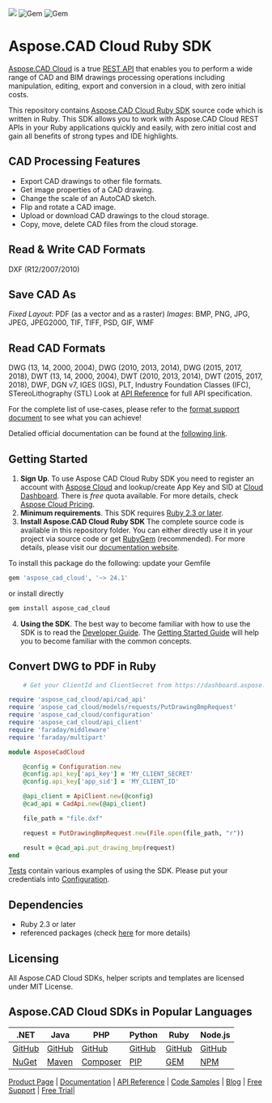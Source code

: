 ![](https://img.shields.io/badge/api-v3.0-lightgrey) ![Gem](https://img.shields.io/gem/v/aspose_cad_cloud) ![Gem](https://img.shields.io/gem/dt/aspose_cad_cloud) 
# Aspose.CAD Cloud Ruby SDK
[Aspose.CAD Cloud](https://products.aspose.cloud/cad) is a true [REST API](https://apireference.aspose.cloud/cad/) that enables you to perform a wide range of CAD and BIM drawings processing operations including manipulation, editing, export and conversion in a cloud, with zero initial costs.

This repository contains [Aspose.CAD Cloud Ruby SDK](https://products.aspose.cloud/cad/ruby) source code which is written in Ruby. This SDK allows you to work with Aspose.CAD Cloud REST APIs in your Ruby applications quickly and easily, with zero initial cost and gain all benefits of strong types and IDE highlights.

## CAD Processing Features
- Export CAD drawings to other file formats.
- Get image properties of a CAD drawing.
- Change the scale of an AutoCAD sketch.
- Flip and rotate a CAD image.
- Upload or download CAD drawings to the cloud storage.
- Copy, move, delete CAD files from the cloud storage.

## Read & Write CAD Formats
DXF (R12/2007/2010)

## Save CAD As
*Fixed Layout*: PDF (as a vector and as a raster)
*Images*: BMP, PNG, JPG, JPEG, JPEG2000, TIF, TIFF, PSD, GIF, WMF

## Read CAD Formats
DWG (13, 14, 2000, 2004), DWG (2010, 2013, 2014), DWG (2015, 2017, 2018), DWT (13, 14, 2000, 2004), DWT (2010, 2013, 2014), DWT (2015, 2017, 2018), DWF, DGN v7, IGES (IGS), PLT, Industry Foundation Classes (IFC), STereoLithography (STL)
Look at [API Reference](https://apireference.aspose.cloud/cad/) for full API specification.

For the complete list of use-cases, please refer to the [format support document](https://docs.aspose.cloud/cad/supported-file-formats/) to see what you can achieve!

Detalied official documentation can be found at the [following link](https://docs.aspose.cloud/cad/).

## Getting Started
1. **Sign Up**. To use Aspose CAD Cloud Ruby SDK you need to register an account with [Aspose Cloud](https://www.aspose.cloud/) and lookup/create App Key and SID at [Cloud Dashboard](https://dashboard.aspose.cloud/#/apps). There is *free* quota available. For more details, check [Aspose Cloud Pricing](https://purchase.aspose.cloud/pricing).
2. **Minimum requirements**. This SDK requires [Ruby 2.3 or later](https://www.ruby-lang.org/en/downloads/).
3. **Install Aspose.CAD Cloud Ruby SDK** The complete source code is available in this repository folder. You can either directly use it in your project via source code or get [RubyGem](https://rubygems.org/gems/aspose_cad_cloud) (recommended). For more details, please visit our [documentation website](https://docs.aspose.cloud/cad/available-sdks/).

To install this package do the following:
update your Gemfile
```ruby
gem 'aspose_cad_cloud', '~> 24.1'
```
or install directly
```bash
gem install aspose_cad_cloud
```
4. **Using the SDK**. The best way to become familiar with how to use the SDK is to read the [Developer Guide](https://docs.aspose.cloud/cad/developer-guide/). The [Getting Started Guide](https://docs.aspose.cloud/cad/getting-started/) will help you to become familiar with the common concepts.

## Convert DWG to PDF in Ruby

```ruby
    # Get your ClientId and ClientSecret from https://dashboard.aspose.cloud (free registration required).

require 'aspose_cad_cloud/api/cad_api'
require 'aspose_cad_cloud/models/requests/PutDrawingBmpRequest'
require 'aspose_cad_cloud/configuration'
require 'aspose_cad_cloud/api_client'
require 'faraday/middleware'
require 'faraday/multipart'

module AsposeCadCloud

	@config = Configuration.new
	@config.api_key['api_key'] = 'MY_CLIENT_SECRET'
	@config.api_key['app_sid'] = 'MY_CLIENT_ID'

  	@api_client = ApiClient.new(@config)
  	@cad_api = CadApi.new(@api_client)

  	file_path = "file.dxf"

  	request = PutDrawingBmpRequest.new(File.open(file_path, "r"))

  	result = @cad_api.put_drawing_bmp(request)	
end
```
      
[Tests](https://github.com/aspose-cad-cloud/aspose-cad-cloud-ruby/tree/master/tests) contain various examples of using the SDK.
Please put your credentials into [Configuration](https://github.com/aspose-cad-cloud/aspose-cad-cloud-ruby/blob/master/lib/aspose_cad_cloud/configuration.rb).

## Dependencies
- Ruby 2.3 or later
- referenced packages (check [here](Gemfile) for more details)

## Licensing
All Aspose.CAD Cloud SDKs, helper scripts and templates are licensed under MIT License.

## Aspose.CAD Cloud SDKs in Popular Languages

| .NET | Java | PHP | Python | Ruby | Node.js |
|---|---|---|---|---|---|
| [GitHub](https://github.com/aspose-cad-cloud/aspose-cad-cloud-dotnet) | [GitHub](https://github.com/aspose-cad-cloud/aspose-cad-cloud-java) | [GitHub](https://github.com/aspose-cad-cloud/aspose-cad-cloud-php) | [GitHub](https://github.com/aspose-cad-cloud/aspose-cad-cloud-python) | [GitHub](https://github.com/aspose-cad-cloud/aspose-cad-cloud-ruby)  | [GitHub](https://github.com/aspose-cad-cloud/aspose-cad-cloud-nodejs) |
| [NuGet](https://www.nuget.org/packages/Aspose.cad-Cloud/) | [Maven](https://repository.aspose.cloud/webapp/#/artifacts/browse/tree/General/repo/com/aspose/aspose-cad-cloud) | [Composer](https://packagist.org/packages/aspose/aspose-cad-cloud) | [PIP](https://pypi.org/project/aspose.cad-cloud/) | [GEM](https://rubygems.org/gems/aspose_cad_cloud)  | [NPM](https://www.npmjs.com/package/@asposecloud/aspose-cad-cloud) |

[Product Page](https://products.aspose.cloud/cad/ruby) | [Documentation](https://docs.aspose.cloud/display/cadcloud/Home) | [API Reference](https://apireference.aspose.cloud/cad/) | [Code Samples](https://github.com/aspose-cad-cloud/aspose-cad-cloud-ruby) | [Blog](https://blog.aspose.cloud/category/cad/) | [Free Support](https://forum.aspose.cloud/c/cad) | [Free Trial](https://dashboard.aspose.cloud/#/apps)|
